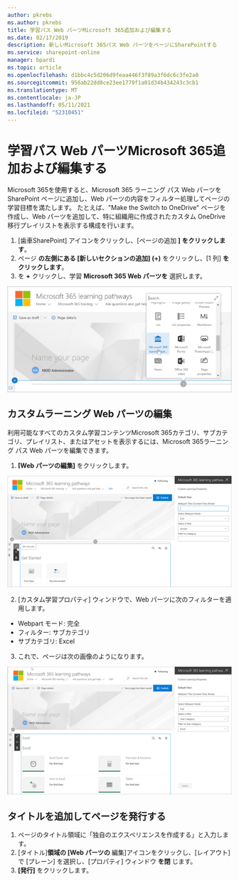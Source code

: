 ```yaml
---
author: pkrebs
ms.author: pkrebs
title: 学習パス Web パーツMicrosoft 365追加および編集する
ms.date: 02/17/2019
description: 新しいMicrosoft 365パス Web パーツをページにSharePointする
ms.service: sharepoint-online
manager: bpardi
ms.topic: article
ms.openlocfilehash: d1bbc4c5d206d9feaa446f3f89a3f6dc6c3fe2a0
ms.sourcegitcommit: 956ab22dd8ce23ee1779f1a01d34b434243c3cb1
ms.translationtype: MT
ms.contentlocale: ja-JP
ms.lasthandoff: 05/11/2021
ms.locfileid: "52310451"
---
```

# <a name="add-and-edit-the-microsoft-365-learning-pathways-web-part"></a>学習パス Web パーツMicrosoft 365追加および編集する

Microsoft 365を使用すると、Microsoft 365 ラーニング パス Web パーツを SharePoint ページに追加し、Web パーツの内容をフィルター処理してページの学習目標を満たします。 たとえば、"Make the Switch to OneDrive" ページを作成し、Web パーツを追加して、特に組織用に作成されたカスタム OneDrive 移行プレイリストを表示する構成を行います。

1.  [歯車SharePoint] アイコンをクリックし、[ページの追加 **] をクリックします**。
2.  ページ **の左側にある [新しいセクションの追加] (+)** をクリックし、[1 列] **をクリックします**。
3.  を **+** クリックし、学習 **Microsoft 365 Web パーツを** 選択します。 

![cg-webpartadd.png](media/cg-webpartadd.png)

## <a name="edit-the-custom-learning-web-part"></a>カスタムラーニング Web パーツの編集
利用可能なすべてのカスタム学習コンテンツMicrosoft 365カテゴリ、サブカテゴリ、プレイリスト、またはアセットを表示するには、Microsoft 365ラーニング パス Web パーツを編集できます。 

1.  **[Web パーツの編集]** をクリックします。

![cg-webpartedit.png](media/cg-webpartedit.png)

2. [カスタム学習プロパティ] ウィンドウで、Web パーツに次のフィルターを適用します。 

- Webpart モード: 完全
- フィルター: サブカテゴリ
- サブカテゴリ: Excel

3. これで、ページは次の画像のようになります。 

![cg-webpartfilter.png](media/cg-webpartfilter.png)

## <a name="add-a-title-and-publish-the-page"></a>タイトルを追加してページを発行する
1. ページのタイトル領域に「独自のエクスペリエンスを作成する」と入力します。
2. [タイトル]**領域の [Web パーツの** 編集]アイコンをクリックし、[レイアウト] で [プレーン] を選択し、[プロパティ] ウィンドウ **を閉** じます。 
3. **[発行]** をクリックします。
